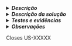 <details>

<summary><b><i>Descrição</i></b></summary><br>

  
  

</details>

  

<details>

<summary><b><i>Descrição da solução</i></b></summary><br>

  
  

</details>

  

<details>

<summary><b><i>Testes e evidências</i></b></summary><br>

  
  

</details>

  

<details>

<summary><b><i>Observações</i></b></summary><br>

  
  

</details>

  

Closes US-XXXXX